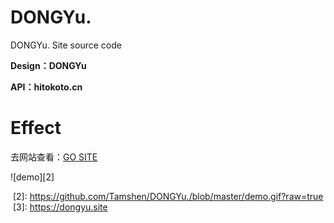 # DONGYu.
DONGYu. Site source code

**Design：DONGYu**

**API：hitokoto.cn**

# Effect 


去网站查看：[GO SITE][1] 

![demo][2]


  [1]: https://github.com/Tamshen/MIT-App-Inventor2-Open-Page/blob/master/2.md
  [2]: https://github.com/Tamshen/DONGYu./blob/master/demo.gif?raw=true
  [3]: https://dongyu.site

